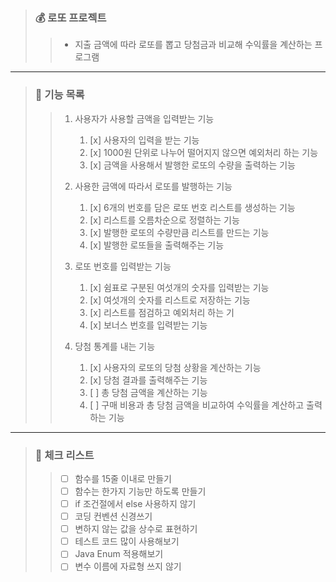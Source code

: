 > ### 💰 로또 프로젝트
> 
>> - 지출 금액에 따라 로또를 뽑고 당첨금과 비교해 수익률을 계산하는 프로그램
--- 
> ### 📕 기능 목록
>
>> 1. 사용자가 사용할 금액을 입력받는 기능
>>    1. [x] 사용자의 입력을 받는 기능
>>    2. [x] 1000원 단위로 나누어 떨어지지 않으면 예외처리 하는 기능
>>    3. [x] 금액을 사용해서 발행한 로또의 수량을 출력하는 기능
>>
>>
>> 2. 사용한 금액에 따라서 로또를 발행하는 기능
>>    1. [x] 6개의 번호를 담은 로또 번호 리스트를 생성하는 기능
>>    2. [x] 리스트를 오름차순으로 정렬하는 기능
>>    3. [x] 발행한 로또의 수량만큼 리스트를 만드는 기능
>>    4. [x] 발행한 로또들을 출력해주는 기능
>>
>>
>> 3. 로또 번호를 입력받는 기능
>>    1. [x] 쉼표로 구분된 여섯개의 숫자를 입력받는 기능
>>    2. [x] 여섯개의 숫자를 리스트로 저장하는 기능
>>    3. [x] 리스트를 점검하고 예외처리 하는 기 
>>    4. [x] 보너스 번호를 입력받는 기능
>>
>>
>> 4. 당첨 통계를 내는 기능
>>    1. [x] 사용자의 로또의 당첨 상황을 계산하는 기능
>>    2. [x] 당첨 결과를 출력해주는 기능
>>    3. [ ] 총 당첨 금액을 계산하는 기능
>>    4. [ ] 구매 비용과 총 당첨 금액을 비교하여 수익률을 계산하고 출력하는 기능
----
> ### 📗 체크 리스트
>
>> - [ ] 함수를 15줄 이내로 만들기
>> - [ ] 함수는 한가지 기능만 하도록 만들기
>> - [ ] if 조건절에서 else 사용하지 않기
>> - [ ] 코딩 컨벤션 신경쓰기
>> - [ ] 변하지 않는 값을 상수로 표현하기
>> - [ ] 테스트 코드 많이 사용해보기
>> - [ ] Java Enum 적용해보기
>> - [ ] 변수 이름에 자료형 쓰지 않기